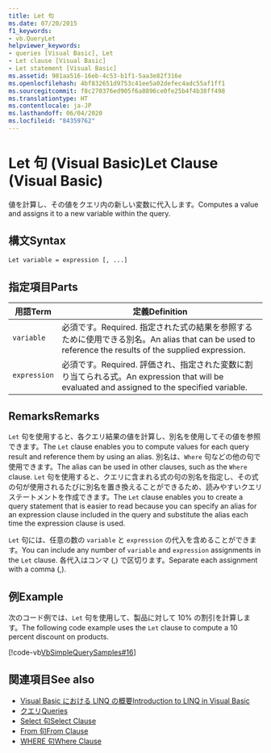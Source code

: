 ```yaml
---
title: Let 句
ms.date: 07/20/2015
f1_keywords:
- vb.QueryLet
helpviewer_keywords:
- queries [Visual Basic], Let
- Let clause [Visual Basic]
- Let statement [Visual Basic]
ms.assetid: 981aa516-16eb-4c53-b1f1-5aa3e82f316e
ms.openlocfilehash: 4bf832651d9753c41ee5a02defec4adc55af1ff1
ms.sourcegitcommit: f8c270376ed905f6a8896ce0fe25b4f4b38ff498
ms.translationtype: HT
ms.contentlocale: ja-JP
ms.lasthandoff: 06/04/2020
ms.locfileid: "84359762"
---
```

# <a name="let-clause-visual-basic"></a><span data-ttu-id="62b81-102">Let 句 (Visual Basic)</span><span class="sxs-lookup"><span data-stu-id="62b81-102">Let Clause (Visual Basic)</span></span>
<span data-ttu-id="62b81-103">値を計算し、その値をクエリ内の新しい変数に代入します。</span><span class="sxs-lookup"><span data-stu-id="62b81-103">Computes a value and assigns it to a new variable within the query.</span></span>  
  
## <a name="syntax"></a><span data-ttu-id="62b81-104">構文</span><span class="sxs-lookup"><span data-stu-id="62b81-104">Syntax</span></span>  
  
```vb  
Let variable = expression [, ...]  
```  
  
## <a name="parts"></a><span data-ttu-id="62b81-105">指定項目</span><span class="sxs-lookup"><span data-stu-id="62b81-105">Parts</span></span>  
  
|<span data-ttu-id="62b81-106">用語</span><span class="sxs-lookup"><span data-stu-id="62b81-106">Term</span></span>|<span data-ttu-id="62b81-107">定義</span><span class="sxs-lookup"><span data-stu-id="62b81-107">Definition</span></span>|  
|---|---|  
|`variable`|<span data-ttu-id="62b81-108">必須です。</span><span class="sxs-lookup"><span data-stu-id="62b81-108">Required.</span></span> <span data-ttu-id="62b81-109">指定された式の結果を参照するために使用できる別名。</span><span class="sxs-lookup"><span data-stu-id="62b81-109">An alias that can be used to reference the results of the supplied expression.</span></span>|  
|`expression`|<span data-ttu-id="62b81-110">必須です。</span><span class="sxs-lookup"><span data-stu-id="62b81-110">Required.</span></span> <span data-ttu-id="62b81-111">評価され、指定された変数に割り当てられる式。</span><span class="sxs-lookup"><span data-stu-id="62b81-111">An expression that will be evaluated and assigned to the specified variable.</span></span>|  
  
## <a name="remarks"></a><span data-ttu-id="62b81-112">Remarks</span><span class="sxs-lookup"><span data-stu-id="62b81-112">Remarks</span></span>  
 <span data-ttu-id="62b81-113">`Let` 句を使用すると、各クエリ結果の値を計算し、別名を使用してその値を参照できます。</span><span class="sxs-lookup"><span data-stu-id="62b81-113">The `Let` clause enables you to compute values for each query result and reference them by using an alias.</span></span> <span data-ttu-id="62b81-114">別名は、`Where` 句などの他の句で使用できます。</span><span class="sxs-lookup"><span data-stu-id="62b81-114">The alias can be used in other clauses, such as the `Where` clause.</span></span> <span data-ttu-id="62b81-115">`Let` 句を使用すると、クエリに含まれる式の句の別名を指定し、その式の句が使用されるたびに別名を置き換えることができるため、読みやすいクエリ ステートメントを作成できます。</span><span class="sxs-lookup"><span data-stu-id="62b81-115">The `Let` clause enables you to create a query statement that is easier to read because you can specify an alias for an expression clause included in the query and substitute the alias each time the expression clause is used.</span></span>  
  
 <span data-ttu-id="62b81-116">`Let` 句には、任意の数の `variable` と `expression` の代入を含めることができます。</span><span class="sxs-lookup"><span data-stu-id="62b81-116">You can include any number of `variable` and `expression` assignments in the `Let` clause.</span></span> <span data-ttu-id="62b81-117">各代入はコンマ (,) で区切ります。</span><span class="sxs-lookup"><span data-stu-id="62b81-117">Separate each assignment with a comma (,).</span></span>  
  
## <a name="example"></a><span data-ttu-id="62b81-118">例</span><span class="sxs-lookup"><span data-stu-id="62b81-118">Example</span></span>  
 <span data-ttu-id="62b81-119">次のコード例では、`Let` 句を使用して、製品に対して 10% の割引を計算します。</span><span class="sxs-lookup"><span data-stu-id="62b81-119">The following code example uses the `Let` clause to compute a 10 percent discount on products.</span></span>  
  
 [!code-vb[VbSimpleQuerySamples#16](~/samples/snippets/visualbasic/VS_Snippets_VBCSharp/VbSimpleQuerySamples/VB/QuerySamples1.vb#16)]  
  
## <a name="see-also"></a><span data-ttu-id="62b81-120">関連項目</span><span class="sxs-lookup"><span data-stu-id="62b81-120">See also</span></span>

- [<span data-ttu-id="62b81-121">Visual Basic における LINQ の概要</span><span class="sxs-lookup"><span data-stu-id="62b81-121">Introduction to LINQ in Visual Basic</span></span>](../../programming-guide/language-features/linq/introduction-to-linq.md)
- [<span data-ttu-id="62b81-122">クエリ</span><span class="sxs-lookup"><span data-stu-id="62b81-122">Queries</span></span>](index.md)
- [<span data-ttu-id="62b81-123">Select 句</span><span class="sxs-lookup"><span data-stu-id="62b81-123">Select Clause</span></span>](select-clause.md)
- [<span data-ttu-id="62b81-124">From 句</span><span class="sxs-lookup"><span data-stu-id="62b81-124">From Clause</span></span>](from-clause.md)
- [<span data-ttu-id="62b81-125">WHERE 句</span><span class="sxs-lookup"><span data-stu-id="62b81-125">Where Clause</span></span>](where-clause.md)
